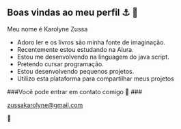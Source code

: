 ## Boas vindas ao meu perfil   ⚓ 🌸

Meu nome é Karolyne Zussa

- Adoro ler e os livros são minha fonte de imaginação.
- Recentemente estou estudando na Alura.
- Estou me desenvolvendo na linguagem do java script.
- Pretendo cursar programação.
- Estou desenvolvendo pequenos projetos.
- Utilizo esta plataforma para compartilhar meus projetos

###Você pode entrar em contato comigo   📧 ###

  zussakarolyne@gmail.com

💙
